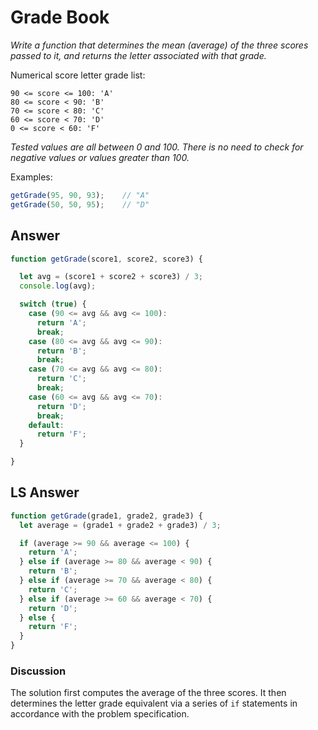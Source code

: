 # Grade Book

*Write a function that determines the mean (average) of the three scores passed to it, and returns the letter associated with that grade.*

Numerical score letter grade list:
```
90 <= score <= 100: 'A'
80 <= score < 90: 'B'
70 <= score < 80: 'C'
60 <= score < 70: 'D'
0 <= score < 60: 'F'
```
*Tested values are all between 0 and 100. There is no need to check for negative values or values greater than 100.*

Examples:
```js
getGrade(95, 90, 93);    // "A"
getGrade(50, 50, 95);    // "D"
```

## Answer

```js
function getGrade(score1, score2, score3) {

  let avg = (score1 + score2 + score3) / 3;
  console.log(avg);

  switch (true) {
    case (90 <= avg && avg <= 100):
      return 'A';
      break;
    case (80 <= avg && avg <= 90):
      return 'B';
      break;
    case (70 <= avg && avg <= 80):
      return 'C';
      break;
    case (60 <= avg && avg <= 70):
      return 'D';
      break;
    default:
      return 'F';
  }

}

```

## LS Answer

```js
function getGrade(grade1, grade2, grade3) {
  let average = (grade1 + grade2 + grade3) / 3;

  if (average >= 90 && average <= 100) {
    return 'A';
  } else if (average >= 80 && average < 90) {
    return 'B';
  } else if (average >= 70 && average < 80) {
    return 'C';
  } else if (average >= 60 && average < 70) {
    return 'D';
  } else {
    return 'F';
  }
}
```

### Discussion
The solution first computes the average of the three scores. It then determines the letter grade equivalent via a series of `if` statements in accordance with the problem specification.